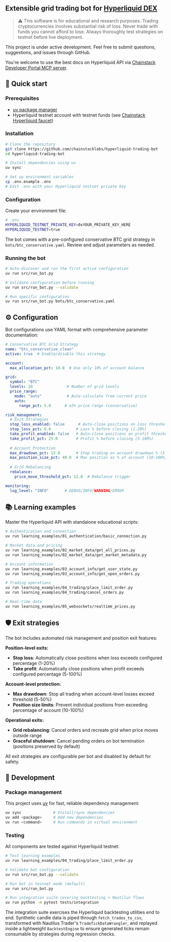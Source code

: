 ## Extensible grid trading bot for [Hyperliquid DEX](https://hyperliquid.xyz)

> ⚠️ This software is for educational and research purposes. Trading cryptocurrencies involves substantial risk of loss. Never trade with funds you cannot afford to lose. Always thoroughly test strategies on testnet before live deployment.

This project is under active development. Feel free to submit questions, suggestions, and issues through GitHub.

You're welcome to use the best docs on Hyperliquid API via [Chainstack Developer Portal MCP server](https://docs.chainstack.com/docs/developer-portal-mcp-server).

## 🚀 Quick start

### **Prerequisites**
- [uv package manager](https://github.com/astral-sh/uv)
- Hyperliquid testnet account with testnet funds (see [Chainstack Hyperliquid faucet](https://faucet.chainstack.com/hyperliquid-testnet-faucet))

### **Installation**

```bash
# Clone the repository
git clone https://github.com/chainstacklabs/hyperliquid-trading-bot
cd hyperliquid-trading-bot

# Install dependencies using uv
uv sync

# Set up environment variables
cp .env.example .env
# Edit .env with your Hyperliquid testnet private key
```

### **Configuration**

Create your environment file:
```bash
# .env
HYPERLIQUID_TESTNET_PRIVATE_KEY=0xYOUR_PRIVATE_KEY_HERE
HYPERLIQUID_TESTNET=true
```

The bot comes with a pre-configured conservative BTC grid strategy in `bots/btc_conservative.yaml`. Review and adjust parameters as needed.

### **Running the bot**

```bash
# Auto-discover and run the first active configuration
uv run src/run_bot.py

# Validate configuration before running
uv run src/run_bot.py --validate

# Run specific configuration
uv run src/run_bot.py bots/btc_conservative.yaml
```

## ⚙️ Configuration

Bot configurations use YAML format with comprehensive parameter documentation:

```yaml
# Conservative BTC Grid Strategy
name: "btc_conservative_clean"
active: true  # Enable/disable this strategy

account:
  max_allocation_pct: 10.0  # Use only 10% of account balance

grid:
  symbol: "BTC"
  levels: 10               # Number of grid levels
  price_range:
    mode: "auto"           # Auto-calculate from current price
    auto:
      range_pct: 5.0      # ±5% price range (conservative)

risk_management:
  # Exit Strategies
  stop_loss_enabled: false      # Auto-close positions on loss threshold
  stop_loss_pct: 8.0           # Loss % before closing (1-20%)
  take_profit_enabled: false   # Auto-close positions on profit threshold
  take_profit_pct: 25.0        # Profit % before closing (5-100%)
  
  # Account Protection
  max_drawdown_pct: 15.0       # Stop trading on account drawdown % (5-50%)
  max_position_size_pct: 40.0  # Max position as % of account (10-100%)
  
  # Grid Rebalancing
  rebalance:
    price_move_threshold_pct: 12.0  # Rebalance trigger

monitoring:
  log_level: "INFO"       # DEBUG/INFO/WARNING/ERROR
```

## 📚 Learning examples

Master the Hyperliquid API with standalone educational scripts:

```bash
# Authentication and connection
uv run learning_examples/01_authentication/basic_connection.py

# Market data and pricing
uv run learning_examples/02_market_data/get_all_prices.py
uv run learning_examples/02_market_data/get_market_metadata.py

# Account information
uv run learning_examples/03_account_info/get_user_state.py
uv run learning_examples/03_account_info/get_open_orders.py

# Trading operations
uv run learning_examples/04_trading/place_limit_order.py
uv run learning_examples/04_trading/cancel_orders.py

# Real-time data
uv run learning_examples/05_websockets/realtime_prices.py
```

## 🛡️ Exit strategies

The bot includes automated risk management and position exit features:

**Position-level exits:**
- **Stop loss**: Automatically close positions when loss exceeds configured percentage (1-20%)
- **Take profit**: Automatically close positions when profit exceeds configured percentage (5-100%)

**Account-level protection:**
- **Max drawdown**: Stop all trading when account-level losses exceed threshold (5-50%)
- **Position size limits**: Prevent individual positions from exceeding percentage of account (10-100%)

**Operational exits:**
- **Grid rebalancing**: Cancel orders and recreate grid when price moves outside range
- **Graceful shutdown**: Cancel pending orders on bot termination (positions preserved by default)

All exit strategies are configurable per bot and disabled by default for safety.

## 🔧 Development

### **Package management**
This project uses [uv](https://github.com/astral-sh/uv) for fast, reliable dependency management:

```bash
uv sync              # Install/sync dependencies
uv add <package>     # Add new dependencies
uv run <command>     # Run commands in virtual environment
```

### **Testing**
All components are tested against Hyperliquid testnet:

```bash
# Test learning examples
uv run learning_examples/04_trading/place_limit_order.py

# Validate bot configuration
uv run src/run_bot.py --validate

# Run bot in testnet mode (default)
uv run src/run_bot.py

# Run integration suite covering backtesting + Nautilus flows
uv run python -m pytest tests/integration
```

The integration suite exercises the Hyperliquid backtesting utilities end to end. Synthetic candle data is piped through `fetch_trades_to_csv`, transformed with Nautilus Trader's `TradeTickDataWrangler`, and replayed inside a lightweight `BacktestEngine` to ensure generated ticks remain consumable by strategies during regression checks.
